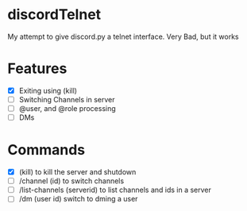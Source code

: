# discordTelnet
My attempt to give discord.py a telnet interface. Very Bad, but it works

# Features
- [x] Exiting using (kill)
- [ ] Switching Channels in server
- [ ] @user, and @role processing
- [ ] DMs
# Commands
- [x] (kill) to kill the server and shutdown
- [ ] /channel (id) to switch channels
- [ ] /list-channels (serverid) to list channels and ids in a server
- [ ] /dm (user id) switch to dming a user
